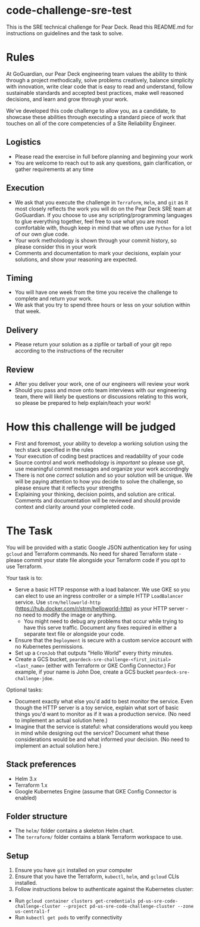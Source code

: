 # code-challenge-sre-test

This is the SRE technical challenge for Pear Deck. Read this README.md for instructions on guidelines and the task to solve.

# Rules

At GoGuardian, our Pear Deck engineering team values the ability to think through a project methodically, solve problems creatively, balance simplicity with innovation, write clear code that is easy to read and understand, follow sustainable standards and accepted best practices, make well reasoned decisions, and learn and grow through your work.

We've developed this code challenge to allow you, as a candidate, to showcase these abilities through executing a standard piece of work that touches on all of the core competencies of a Site Reliability Engineer.

## Logistics

- Please read the exercise in full before planning and beginning your work
- You are welcome to reach out to ask any questions, gain clarification, or gather requirements at any time

## Execution

- We ask that you execute the challenge in `Terraform`, `Helm`, and `git` as it most closely reflects the work you will do on the Pear Deck SRE team at GoGuardian. If you choose to use any scripting/programming languages to glue everything together, feel free to use what you are most comfortable with, though keep in mind that we often use `Python` for a lot of our own glue code.
- Your work metholodogy is shown through your commit history, so please consider this in your work
- Comments and documentation to mark your decisions, explain your solutions, and show your reasoning are expected.

## Timing

- You will have one week from the time you receive the challenge to complete and return your work.
- We ask that you try to spend three hours or less on your solution within that week.

## Delivery

- Please return your solution as a zipfile or tarball of your git repo according to the instructions of the recruiter

## Review

- After you deliver your work, one of our engineers will review your work
- Should you pass and move onto team interviews with our engineering team, there will likely be questions or discussions relating to this work, so please be prepared to help explain/teach your work!

# How this challenge will be judged

- First and foremost, your ability to develop a working solution using the tech stack specified in the rules
- Your execution of coding best practices and readability of your code
- Source control and work methodology is *important* so please use git, use meaningful commit messages and organize your work accordingly
- There is not one *correct* solution and so your solution will be unique. We will be paying attention to how you decide to solve the challenge, so please ensure that it reflects your strengths
- Explaining your thinking, decision points, and solution are critical. Comments and documentation will be reviewed and should provide context and clarity around your completed code.

# The Task

You will be provided with a static Google JSON authentication key for using `gcloud` and Terraform commands. No need for shared Terraform state - please commit your state file alongside your Terraform code if you opt to use Terraform.

Your task is to:

- Serve a basic HTTP response with a load balancer. We use GKE so you can elect to use an ingress controller or a simple HTTP `LoadBalancer` service. Use `strm/helloworld-http` (https://hub.docker.com/r/strm/helloworld-http) as your HTTP server - no need to modify the image or anything.
  - You might need to debug any problems that occur while trying to have this serve traffic. Document any fixes required in either a separate text file or alongside your code.
- Ensure that the `Deployment` is secure with a custom service account with no Kubernetes permissions.
- Set up a `CronJob` that outputs "Hello World" every thirty minutes.
- Create a GCS bucket, `peardeck-sre-challenge-<first_initial><last_name>` (either with Terraform or GKE Config Connector.) For example, if your name is John Doe, create a GCS bucket `peardeck-sre-challenge-jdoe`.

Optional tasks:

- Document exactly what else you'd add to best monitor the service. Even though the HTTP server is a toy service, explain what sort of basic things you'd want to monitor as if it was a production service. (No need to implement an actual solution here.)
- Imagine that the service is stateful: what considerations would you keep in mind while designing out the service? Document what these considerations would be and what informed your decision. (No need to implement an actual solution here.)

## Stack preferences

- Helm 3.x
- Terraform 1.x
- Google Kubernetes Engine (assume that GKE Config Connector is enabled)

## Folder structure

- The `helm/` folder contains a skeleton Helm chart.
- The `terraform/` folder contains a blank Terraform workspace to use.

## Setup

1. Ensure you have `git` installed on your computer
2. Ensure that you have the Terraform, `kubectl`, `helm`, and `gcloud` CLIs installed.
3. Follow instructions below to authenticate against the Kubernetes cluster:
  - Run `gcloud container clusters get-credentials pd-us-sre-code-challenge-cluster --project pd-us-sre-code-challenge-cluster --zone us-central1-f`
  - Run `kubectl get pods` to verify connectivity 
